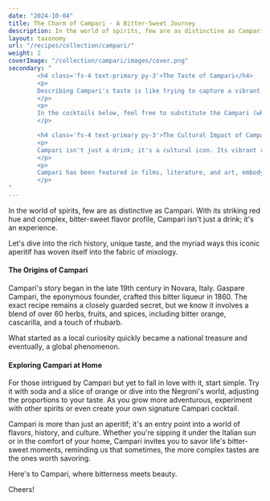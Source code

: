 ```yaml
---
date: "2024-10-04"
title: The Charm of Campari - A Bitter-Sweet Journey
description: In the world of spirits, few are as distinctive as Campari. With its striking red hue and complex, bitter-sweet flavor profile, Campari isn't just a drink; it's an experience. 
layout: taxonomy
url: "/recipes/collection/campari/"
weight: 2
coverImage: "/collection/campari/images/cover.png"
secondary: "
        <h4 class='fs-4 text-primary py-3'>The Taste of Campari</h4>
        <p>
        Describing Campari's taste is like trying to capture a vibrant sunset in words. It's predominantly bitter, but there's an undercurrent of sweetness that balances it out. The initial sip might surprise with its bitterness, but as it unfolds, you'll discover layers of citrus, a hint of spice, and a subtle floral note. Campari's high alcohol content (20-28%) and its complexity make it an acquired taste, but for those who love it, there's nothing quite like it.
        </p>
        <p>
        In the cocktails below, feel free to substitute the Campari (when mentioned) with Aperol for a less bitter taste.
        </p>

        <h4 class='fs-4 text-primary py-3'>The Cultural Impact of Campari</h4>
        <p>
        Campari isn't just a drink; it's a cultural icon. Its vibrant red color has made it a symbol of sophistication and style in advertising, from the famous 'Campari Man' ads to modern campaigns that continue to captivate with their bold, often enigmatic imagery. 
        </p>
        <p>
        Campari has been featured in films, literature, and art, embodying a lifestyle of leisure, creativity, and sophistication.
        </p>
"
---
```


In the world of spirits, few are as distinctive as Campari. With its striking red hue and complex, bitter-sweet flavor profile, Campari isn't just a drink; it's an experience. 

Let's dive into the rich history, unique taste, and the myriad ways this iconic aperitif has woven itself into the fabric of mixology.

#### The Origins of Campari

Campari's story began in the late 19th century in Novara, Italy. Gaspare Campari, the eponymous founder, crafted this bitter liqueur in 1860. The exact recipe remains a closely guarded secret, but we know it involves a blend of over 60 herbs, fruits, and spices, including bitter orange, cascarilla, and a touch of rhubarb. 

What started as a local curiosity quickly became a national treasure and eventually, a global phenomenon.



#### Exploring Campari at Home

For those intrigued by Campari but yet to fall in love with it, start simple. Try it with soda and a slice of orange or dive into the Negroni's world, adjusting the proportions to your taste. As you grow more adventurous, experiment with other spirits or even create your own signature Campari cocktail.

Campari is more than just an aperitif; it's an entry point into a world of flavors, history, and culture. Whether you're sipping it under the Italian sun or in the comfort of your home, Campari invites you to savor life's bitter-sweet moments, reminding us that sometimes, the more complex tastes are the ones worth savoring. 

Here's to Campari, where bitterness meets beauty. 

Cheers!